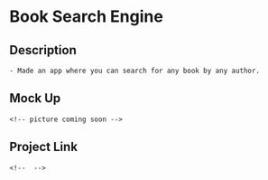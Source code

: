# Book Search Engine

## Description
    - Made an app where you can search for any book by any author.

## Mock Up
    <!-- picture coming soon -->


## Project Link
    <!--  -->

